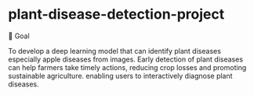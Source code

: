 # plant-disease-detection-project

🎯 Goal

To develop a deep learning model that can identify plant diseases especially apple diseases from images.
Early detection of plant diseases can help farmers take timely actions, reducing crop losses and promoting sustainable agriculture.
enabling users to interactively diagnose plant diseases.



